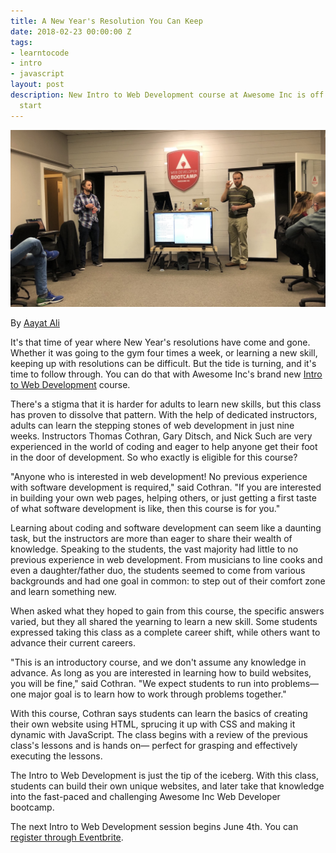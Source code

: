 ```yaml
---
title: A New Year's Resolution You Can Keep
date: 2018-02-23 00:00:00 Z
tags:
- learntocode
- intro
- javascript
layout: post
description: New Intro to Web Development course at Awesome Inc is off to a great
  start
---
```


![Awesome Inc Intro to Web Development](/img/blog/new-years-keep-intro.jpg "Gary Ditsch & Thomas Cothran leading students in Intro to Web Development class")

By [Aayat Ali](https://www.linkedin.com/in/aayat-ali-088a7112b/)

It's that time of year where New Year's resolutions have come and gone. Whether it was going to the gym four times a week, or learning a new skill, keeping up with resolutions can be difficult. But the tide is turning, and it's time to follow through. You can do that with Awesome Inc's brand new [Intro to Web Development](https://www.awesomeincu.com/intro-to-web-development/) course.

<!--break-->

There's a stigma that it is harder for adults to learn new skills, but this class has proven to dissolve that pattern. With the help of dedicated instructors, adults can learn the stepping stones of web development in just nine weeks. Instructors Thomas Cothran, Gary Ditsch, and Nick Such are very experienced in the world of coding and eager to help anyone get their foot in the door of development. So who exactly is eligible for this course?

"Anyone who is interested in web development! No previous experience with software development is required," said Cothran. "If you are interested in building your own web pages, helping others, or just getting a first taste of what software development is like, then this course is for you."

Learning about coding and software development can seem like a daunting task, but the instructors are more than eager to share their wealth of knowledge. Speaking to the students, the vast majority had little to no previous experience in web development. From musicians to line cooks and even a daughter/father duo, the students seemed to come from various backgrounds and had one goal in common: to step out of their comfort zone and learn something new.

When asked what they hoped to gain from this course, the specific answers varied, but they all shared the yearning to learn a new skill. Some students expressed taking this class as a complete career shift, while others want to advance their current careers.

"This is an introductory course, and we don't assume any knowledge in advance. As long as you are interested in learning how to build websites, you will be fine," said Cothran. "We expect students to run into problems— one major goal is to learn how to work through problems together."

With this course, Cothran says students can learn the basics of creating their own website using HTML, sprucing it up with CSS and making it dynamic with JavaScript. The class begins with a review of the previous class's lessons and is hands on— perfect for grasping and effectively executing the lessons.

The Intro to Web Development is just the tip of the iceberg. With this class, students can build their own unique websites, and later take that knowledge into the fast-paced and challenging Awesome Inc Web Developer bootcamp. 

The next Intro to Web Development session begins June 4th. You can [register through Eventbrite](https://www.eventbrite.com/e/intro-to-web-development-summer-2018-tickets-43177926340).
